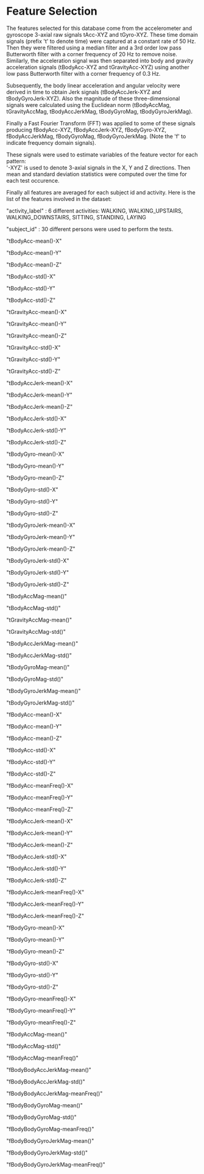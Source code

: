 Feature Selection 
=================

The features selected for this database come from the accelerometer and gyroscope 3-axial raw signals tAcc-XYZ and tGyro-XYZ. These time domain signals (prefix 't' to denote time) were captured at a constant rate of 50 Hz. Then they were filtered using a median filter and a 3rd order low pass Butterworth filter with a corner frequency of 20 Hz to remove noise. Similarly, the acceleration signal was then separated into body and gravity acceleration signals (tBodyAcc-XYZ and tGravityAcc-XYZ) using another low pass Butterworth filter with a corner frequency of 0.3 Hz. 

Subsequently, the body linear acceleration and angular velocity were derived in time to obtain Jerk signals (tBodyAccJerk-XYZ and tBodyGyroJerk-XYZ). Also the magnitude of these three-dimensional signals were calculated using the Euclidean norm (tBodyAccMag, tGravityAccMag, tBodyAccJerkMag, tBodyGyroMag, tBodyGyroJerkMag). 

Finally a Fast Fourier Transform (FFT) was applied to some of these signals producing fBodyAcc-XYZ, fBodyAccJerk-XYZ, fBodyGyro-XYZ, fBodyAccJerkMag, fBodyGyroMag, fBodyGyroJerkMag. (Note the 'f' to indicate frequency domain signals). 

These signals were used to estimate variables of the feature vector for each pattern:  
'-XYZ' is used to denote 3-axial signals in the X, Y and Z directions. Then mean and standard deviation statistics were computed over the time for each test occurence. 

Finally all features are averaged for each subject id and activity. Here is the list of the features involved in the dataset:

"activity_label" : 6 different activities: WALKING, WALKING_UPSTAIRS, WALKING_DOWNSTAIRS, SITTING, STANDING, LAYING

"subject_id" : 30 different persons were used to perform the tests.

"tBodyAcc-mean()-X" 

"tBodyAcc-mean()-Y" 

"tBodyAcc-mean()-Z" 

"tBodyAcc-std()-X" 

"tBodyAcc-std()-Y" 

"tBodyAcc-std()-Z" 

"tGravityAcc-mean()-X" 

"tGravityAcc-mean()-Y" 

"tGravityAcc-mean()-Z" 

"tGravityAcc-std()-X" 

"tGravityAcc-std()-Y" 

"tGravityAcc-std()-Z" 

"tBodyAccJerk-mean()-X" 

"tBodyAccJerk-mean()-Y" 

"tBodyAccJerk-mean()-Z" 

"tBodyAccJerk-std()-X" 

"tBodyAccJerk-std()-Y" 

"tBodyAccJerk-std()-Z" 

"tBodyGyro-mean()-X" 

"tBodyGyro-mean()-Y" 

"tBodyGyro-mean()-Z" 

"tBodyGyro-std()-X" 

"tBodyGyro-std()-Y" 

"tBodyGyro-std()-Z" 

"tBodyGyroJerk-mean()-X" 

"tBodyGyroJerk-mean()-Y" 

"tBodyGyroJerk-mean()-Z" 

"tBodyGyroJerk-std()-X" 

"tBodyGyroJerk-std()-Y" 

"tBodyGyroJerk-std()-Z" 

"tBodyAccMag-mean()" 

"tBodyAccMag-std()" 

"tGravityAccMag-mean()" 

"tGravityAccMag-std()" 

"tBodyAccJerkMag-mean()" 

"tBodyAccJerkMag-std()" 

"tBodyGyroMag-mean()" 

"tBodyGyroMag-std()" 

"tBodyGyroJerkMag-mean()"

"tBodyGyroJerkMag-std()" 

"fBodyAcc-mean()-X" 

"fBodyAcc-mean()-Y" 

"fBodyAcc-mean()-Z" 

"fBodyAcc-std()-X" 

"fBodyAcc-std()-Y" 

"fBodyAcc-std()-Z" 

"fBodyAcc-meanFreq()-X"

"fBodyAcc-meanFreq()-Y"

"fBodyAcc-meanFreq()-Z"

"fBodyAccJerk-mean()-X"

"fBodyAccJerk-mean()-Y"

"fBodyAccJerk-mean()-Z"

"fBodyAccJerk-std()-X" 

"fBodyAccJerk-std()-Y" 

"fBodyAccJerk-std()-Z" 

"fBodyAccJerk-meanFreq()-X"

"fBodyAccJerk-meanFreq()-Y"

"fBodyAccJerk-meanFreq()-Z"

"fBodyGyro-mean()-X"

"fBodyGyro-mean()-Y"

"fBodyGyro-mean()-Z"

"fBodyGyro-std()-X" 

"fBodyGyro-std()-Y" 

"fBodyGyro-std()-Z" 

"fBodyGyro-meanFreq()-X"

"fBodyGyro-meanFreq()-Y"

"fBodyGyro-meanFreq()-Z"

"fBodyAccMag-mean()" 

"fBodyAccMag-std()"

"fBodyAccMag-meanFreq()"

"fBodyBodyAccJerkMag-mean()"

"fBodyBodyAccJerkMag-std()"

"fBodyBodyAccJerkMag-meanFreq()"

"fBodyBodyGyroMag-mean()"

"fBodyBodyGyroMag-std()"

"fBodyBodyGyroMag-meanFreq()"

"fBodyBodyGyroJerkMag-mean()"

"fBodyBodyGyroJerkMag-std()"

"fBodyBodyGyroJerkMag-meanFreq()"
